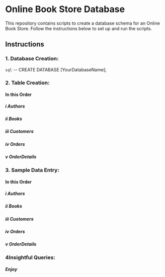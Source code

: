 # Online Book Store Database

This repository contains scripts to create a database schema for an Online Book Store. Follow the instructions below to set up and run the scripts.

## Instructions

### 1. **Database Creation:**
   ```sql```
--    CREATE DATABASE [YourDatabaseName];

### 2. **Table Creation:**

#### In this Order

##### i Authors 
##### ii Books 
##### iii Customers  
##### iv Orders 
##### v OrderDetails 


### 3. **Sample Data Entry:**


#### In this Order

##### i Authors 
##### ii Books 
##### iii Customers  
##### iv Orders 
##### v OrderDetails 



### 4**Insightful Queries:**

##### Enjoy 
